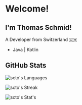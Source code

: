 # Welcome!
## I'm Thomas Schmid!

<p>A Developer from Switzerland 🇨🇭 </p>

- Java | Kotlin

## GitHub Stats
![scto's Languages](https://github-readme-stats.vercel.app/api/top-langs/?username=scto&layout=compact&langs_count=16&theme=gotham)

![scto's Streak](https://github-readme-streak-stats.herokuapp.com/?user=scto&theme=default&hide_border=true)

![scto's Stat's](https://github-readme-stats.vercel.app/api?username=scto&show_icons=true&theme=gotham&include_all_commits=true&count_private=false)
